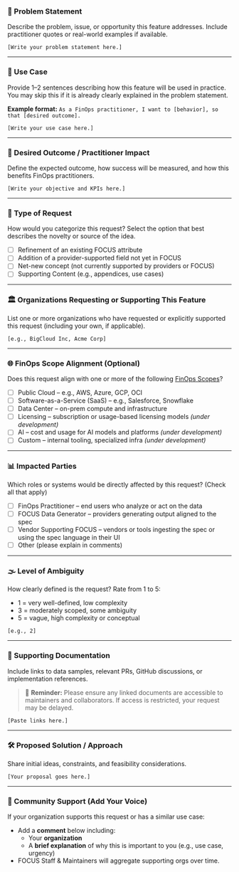 ### 🧠 Problem Statement
Describe the problem, issue, or opportunity this feature addresses. Include practitioner quotes or real-world examples if available.

```
[Write your problem statement here.]
```

---

### 🧪 Use Case
Provide 1–2 sentences describing how this feature will be used in practice. You may skip this if it is already clearly explained in the problem statement. 

**Example format:** `As a FinOps practitioner, I want to [behavior], so that [desired outcome].`

```
[Write your use case here.]
```

---

### 🎯 Desired Outcome / Practitioner Impact
Define the expected outcome, how success will be measured, and how this benefits FinOps practitioners.

```
[Write your objective and KPIs here.]
```

---

### 📨 Type of Request
How would you categorize this request? Select the option that best describes the novelty or source of the idea.

- [ ] Refinement of an existing FOCUS attribute
- [ ] Addition of a provider-supported field not yet in FOCUS
- [ ] Net-new concept (not currently supported by providers or FOCUS)
- [ ] Supporting Content (e.g., appendices, use cases)

---

### 🏛️ Organizations Requesting or Supporting This Feature
List one or more organizations who have requested or explicitly supported this request (including your own, if applicable).

```
[e.g., BigCloud Inc, Acme Corp]
```

---

### 🌐 FinOps Scope Alignment (Optional)
Does this request align with one or more of the following [FinOps Scopes](https://www.finops.org/framework/scopes/)?

- [ ] Public Cloud – e.g., AWS, Azure, GCP, OCI
- [ ] Software-as-a-Service (SaaS) – e.g., Salesforce, Snowflake
- [ ] Data Center – on-prem compute and infrastructure
- [ ] Licensing – subscription or usage-based licensing models *(under development)*
- [ ] AI – cost and usage for AI models and platforms *(under development)*
- [ ] Custom – internal tooling, specialized infra *(under development)*

---

### 📊 Impacted Parties
Which roles or systems would be directly affected by this request? (Check all that apply)

- [ ] FinOps Practitioner – end users who analyze or act on the data
- [ ] FOCUS Data Generator – providers generating output aligned to the spec
- [ ] Vendor Supporting FOCUS – vendors or tools ingesting the spec or using the spec language in their UI
- [ ] Other (please explain in comments)

---

### 🌫️ Level of Ambiguity
How clearly defined is the request? Rate from 1 to 5:
- 1 = very well-defined, low complexity
- 3 = moderately scoped, some ambiguity
- 5 = vague, high complexity or conceptual

```
[e.g., 2]
```

---

### 📂 Supporting Documentation
Include links to data samples, relevant PRs, GitHub discussions, or implementation references.

> 🔐 **Reminder:** Please ensure any linked documents are accessible to maintainers and collaborators. If access is restricted, your request may be delayed.

```
[Paste links here.]
```

---

### 🛠️ Proposed Solution / Approach
Share initial ideas, constraints, and feasibility considerations.

```
[Your proposal goes here.]
```

---

### 💬 Community Support (Add Your Voice)
If your organization supports this request or has a similar use case:

- Add a **comment** below including:
  - Your **organization**
  - A **brief explanation** of why this is important to you (e.g., use case, urgency)
- FOCUS Staff & Maintainers will aggregate supporting orgs over time.